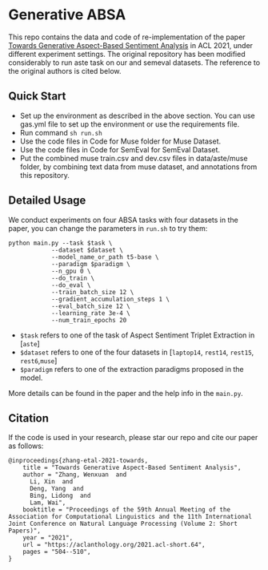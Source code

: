# Generative ABSA

This repo contains the data and code of re-implementation of the paper [Towards Generative Aspect-Based Sentiment Analysis](https://aclanthology.org/2021.acl-short.64.pdf) in ACL 2021, under different experiment settings. The original repository has been modified considerably to run aste task on our and semeval datasets. The reference to the original authors is cited below.



## Quick Start

- Set up the environment as described in the above section. You can use gas.yml file to set up the environment or use the requirements file.
- Run command `sh run.sh`
- Use the code files in Code for Muse folder for Muse Dataset.
- Use the code files in Code for SemEval for SemEval Dataset.
- Put the combined muse train.csv and dev.csv files in data/aste/muse folder, by combining text data from muse dataset, and annotations from this repository.


## Detailed Usage
We conduct experiments on four ABSA tasks with four datasets in the paper, you can change the parameters in `run.sh` to try them:
```
python main.py --task $task \
            --dataset $dataset \
            --model_name_or_path t5-base \
            --paradigm $paradigm \
            --n_gpu 0 \
            --do_train \
            --do_eval \
            --train_batch_size 12 \
            --gradient_accumulation_steps 1 \
            --eval_batch_size 12 \
            --learning_rate 3e-4 \
            --num_train_epochs 20 
```
- `$task` refers to one of the task of Aspect Sentiment Triplet Extraction in [`aste`] 
- `$dataset` refers to one of the four datasets in [`laptop14`, `rest14`, `rest15`, `rest6`,`muse`]
- `$paradigm` refers to one of the extraction paradigms proposed in the model. 

More details can be found in the paper and the help info in the `main.py`.



## Citation

If the code is used in your research, please star our repo and cite our paper as follows:
```
@inproceedings{zhang-etal-2021-towards,
    title = "Towards Generative Aspect-Based Sentiment Analysis",
    author = "Zhang, Wenxuan  and
      Li, Xin  and
      Deng, Yang  and
      Bing, Lidong  and
      Lam, Wai",
    booktitle = "Proceedings of the 59th Annual Meeting of the Association for Computational Linguistics and the 11th International Joint Conference on Natural Language Processing (Volume 2: Short Papers)",
    year = "2021",
    url = "https://aclanthology.org/2021.acl-short.64",
    pages = "504--510",
}
```
